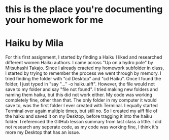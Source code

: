 # this is the place you're documenting your homework for me
# Haiku by Mila

For this first assignment, I started by finding a Haiku I liked and researched different women Haiku authors. I came across "Up on a hydro pole" by Mitsuhashi Takajo. Since I already craeted my homework subfolder in class, I started by trying to remember the process we went through by memory. I tried finding the folder with "cd Desktop" and "cd Haiku". Once I found the folder, I just typed in "say "..." -o haiku.aiff". However, the file would not save to my folder and say "file not found". I tried making new folders and naming them haiku, but this did not work either. My code was working completely fine, other than that. The only folder in my computer it would save to, was the first folder I ever created with Terminal. I equally started Terminal over again multiple times, but still no. So I created my aiff file of the haiku and saved it on my Desktop, before tragging it into the haiku folder. I referenced the GitHub lesson summary from last class a little. I did not research any seperate code, as my code was working fine, I think it's more my Desktop that has an issue.
